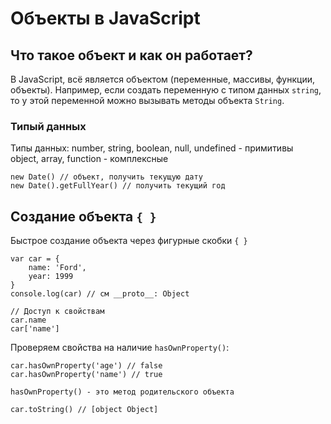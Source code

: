 # Объекты в JavaScript
## Что такое объект и как он работает?
В JavaScript, всё является объектом (переменные, массивы, функции, объекты). Например, если создать переменную с типом данных `string`, то у этой переменной можно вызывать методы объекта `String`.

### Типый данных
Типы данных: number, string, boolean, null, undefined - примитивы<br />
object, array, function - комплексные

    new Date() // объект, получить текущую дату
    new Date().getFullYear() // получить текущий год

## Создание объекта `{ }`
Быстрое создание объекта через фигурные скобки `{ }`

    var car = {
        name: 'Ford',
        year: 1999
    }
    console.log(car) // см __proto__: Object
    
    // Доступ к свойствам
    car.name
    car['name']
    
Проверяем свойства на наличие `hasOwnProperty()`:

    car.hasOwnProperty('age') // false
    car.hasOwnProperty('name') // true

    hasOwnProperty() - это метод родительского объекта

    car.toString() // [object Object]
